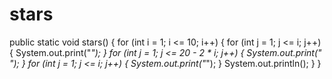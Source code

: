 # stars
public static void stars() {
    for (int i = 1; i <= 10; i++) {
        for (int j = 1; j <= i; j++) {
            System.out.print("*");
        }
        for (int j = 1; j <= 20 - 2 * i; j++) {
            System.out.print(" ");
        }
        for (int j = 1; j <= i; j++) {
            System.out.print("*");
        }
        System.out.println();
    }
}
